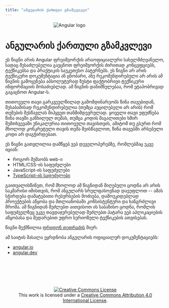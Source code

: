 ```yaml
---
title: "ანგულარის ქართული გზამკვლევი"
---
```


<img src="./assets/ng-logo.png" id="ng-landing-logo" alt="Angular logo" style="max-width: 200px; display: block; margin: 1rem auto 0 auto;" />

# ანგულარის ქართული გზამკვლევი

ეს წიგნი არის Angular ფრეიმვორქის არაოფიციალური სახელმძღვანელო, სადაც
შესაძლებელია გაეცნოთ ფრეიმვორქის ძირითად კონცეფციებს, ტექნიკებსა და პრაქტიკის
საუკეთესო პატერნებს. ეს წიგნი არ არის ტექნიკური დოკუმენტაცია ან ცნობარი, ანუ რეკომენდირებული
არ არის ამ წიგნის გამოყენება აბსოლუტურად ზუსტი ფაქტობრივი ტექნიკური ინფორმაციის
მოსაძიებლად. ამ წიგნის დანიშნულებაა, რომ ეტაპობრივად გაგაცნოთ Angular-ს.

თითოეული თავი გარკვეულწილად გამომდინარეობს წინა თავებიდან, შესაბამისად რეკომენდირებულია
(თუმცა აუცილებელი არ არის) რომ თემების შესწავლას მიჰყვეთ თანმიმდევრულად. ყოველი თავი
ეფუძნება წინა თავში განხილულ თემას, თუმცა კოდის მაგალითები ხშირ შემთხვევაში უნიკალურია
თითოეული თავისთვის, ამიტომ თუ გსურთ რომ მხოლოდ კონკრეტული თავის თემა შეისწავლოთ,
წინა თავებში არსებული კოდი არ დაგჭირდებათ.

ეს წიგნი გათვლილია დამწყებ ვებ დეველოპერებზე, რომლებმაც უკვე იციან:

- როგორ მუშაობს web-ი
- HTML/CSS-ის საფუძვლები
- JavaScript-ის საფუძვლები
- [TypeScript-ის საფუძვლები](./typescript/)

გაითვალისწინეთ, რომ მხოლოდ ამ წიგნიდან მიღებული ცოდნა არ არის საკმარისი იმისთვის,
რომ ანგულარს სრულფასოვნად დაეუფლოთ -- ამას სჭირდება დამატებითი რესურსების მოძიება,
დამოუკიდებლად პროექტების აწყობა და მთლიანობაში კონსისტენტური და ხანგრძლივი შრომა.
ამ წიგნიდან შეძლებთ აითვისოთ ის საბაზისო ცოდნა, რომლის საფუძველზეც უკვე თავდაჯერებულად
შეძლებთ პატარა ვებ აპლიკაციების აწყობასა და შედარებით უფრო სერიოზული ტექნიკების ათვისებას.

წიგნი შექმნილია [ფრიდონ თეთრაძის](https://pridontetradze.com) მიერ.

ამ საიტის მასალა ეყრდნობა ანგულარის ოფიციალურ დოკუმენტაციებს:

- [angular.io](https://angular.io)
- [angular.dev](https://angular.dev)

<div style="text-align: center; margin-top: 100px;">
<a rel="license" href="http://creativecommons.org/licenses/by/4.0/"><img alt="Creative Commons License" style="border-width:0" src="https://i.creativecommons.org/l/by/4.0/88x31.png" /></a><br />This work is licensed under a <a rel="license" href="http://creativecommons.org/licenses/by/4.0/">Creative Commons Attribution 4.0 International License</a>.
</div>
